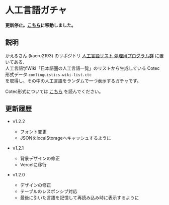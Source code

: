 # 人工言語ガチャ

**更新停止。[こちら](https://github.com/tktb-tess/tess-apps)に移動しました。**

## 説明

かえるさん (kaeru2193) のリポジトリ [人工言語リスト 処理用プログラム群](https://github.com/kaeru2193/Conlang-List-Works) に置いてある、  
人工言語学Wiki「日本語圏の人工言語一覧」のリストから生成している Cotec 形式データ `conlinguistics-wiki-list.ctc`  
を取得し、その中の人工言語をランダムで一つ表示するガチャです。

Cotec形式については [こちら](https://migdal.jp/cl_kiita/cotec-conlang-table-expression-powered-by-csv-clakis-rfc-2h86) を読んでください。

## 更新履歴

- v1.2.2
  - フォント変更
  - JSONをlocalStorageへキャッシュするように

- v1.2.1
  - 背景デザインの修正
  - Vercelに移行

- v1.2.0
  - デザインの修正
  - テーブルのレスポンシブ対応
  - 最後に引いた言語を記憶して再読み込み時に表示するように
